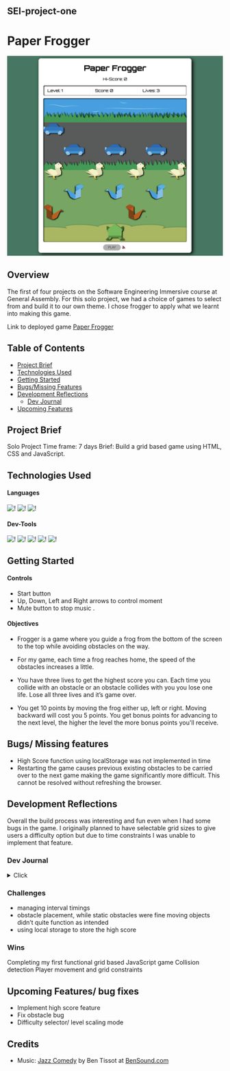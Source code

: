## SEI-project-one

# Paper Frogger

![PaperFrogger](./Screenshots/in%20game%202.png)

## Overview

The first of four projects on the Software Engineering Immersive course at General Assembly. For this solo project, we had a choice of games to select from and build it to our own theme. I chose frogger to apply what we learnt into making this game. 

Link to deployed game [Paper Frogger](https://matthewccs.github.io/SEI-project-one/) 

## Table of Contents

- [Project Brief](#project-brief)
- [Technologies Used](#technologies-used)
- [Getting Started](#getting-started)
- [Bugs/Missing Features](#bugs-missing-features)
- [Development Reflections](#development-reflections)
  - [Dev Journal](#dev-journal)
- [Upcoming Features](#upcoming-features)

## Project Brief

Solo Project
Time frame: 7 days 
Brief: Build a grid based game using HTML, CSS and JavaScript.  

## Technologies Used

#### Languages

![!](https://img.shields.io/static/v1?style=plastic&logo=HTML5&logoColor=orange&logoWidth=&label=&message=HTML&color=333333)
![!](https://img.shields.io/static/v1?style=plastic&logo=CSS3&logoColor=blue&logoWidth=&label=&message=CSS&color=333333)
![!](https://img.shields.io/static/v1?style=plastic&logo=javascript&logoColor=yellow&logoWidth=&label=&message=JavaScript&color=333333)

#### Dev-Tools

![!](https://img.shields.io/static/v1?style=plastic&logo=visualstudiocode&logoColor=blue&logoWidth=&label=&message=VSCODE&color=333333)
![!](https://img.shields.io/static/v1?style=plastic&logo=eslint&logoColor=blue&logoWidth=&label=&message=ESLint&color=333333)
![!](https://img.shields.io/static/v1?style=plastic&logo=git&logoColor=orange&logoWidth=&label=&message=git&color=333333)
![!](https://img.shields.io/static/v1?style=plastic&logo=github&logoColor=white&logoWidth=&label=&message=github&color=333333)
![!](https://img.shields.io/static/v1?style=plastic&logo=eslint&logoColor=blue&logoWidth=&label=&message=ESLint&color=333333)

## Getting Started

#### Controls

- Start button
- Up, Down, Left and Right arrows to control moment
- Mute button to stop music  .

#### Objectives

- Frogger is a game where you guide a frog from the bottom of the screen to the top while avoiding obstacles on the way. 

- For my game, each time a frog reaches home, the speed of the obstacles increases a little.

- You have three lives to get the highest score you can. Each time you collide with an obstacle or an obstacle collides with you you lose one life. Lose all three lives and it’s game over.

- You get 10 points by moving the frog either up, left or right. Moving backward will cost you 5 points. You get bonus points for advancing to the next level, the higher the level the more bonus points you'll receive. 

## Bugs/ Missing features

- High Score function using localStorage was not implemented in time
- Restarting the game causes previous existing obstacles to be carried over to the next game making the game significantly more difficult. This cannot be resolved without refreshing the browser.

## Development Reflections

Overall the build process was interesting and fun even when I had some bugs in the game. I originally planned to have selectable grid sizes to give users a difficulty option but due to time constraints I was unable to implement that feature.  

### Dev Journal

<details>
<summary>Click</summary>

### Approach

#### Day 1 - Planning 

I initially didn’t have a particular theme in mind so I started with a basic wire frame on what I wanted the game to look like structure wise and consider what features the game should have.

![wireframe](./planning/wireframe.png)

My approach
1. Setup HTML Structure
2. Do basic styling
3. Work on grid creation and player movement
4. Setup start and finish areas on the grid, checked they are properly logged
5. Add win condition and update player stats (score, life and level)
6. Add static obstacles and test collision detection
7. Add moving obstacles and lose condition
8. Add game start button, intro overlay and gameover overlay
9. Style the game based on theme
10. Add sound effects and background music

#### Day 2
Added all the html elements required and done some basic styling on what I want the game to look like. 

![index](./Screenshots/indexHtml.png) 

Created the grid using JavaScript and CSS flex-box, once this was done, created start and end positions for the player and mapped keyboard arrow keys to use for movement. I was hoping to make the grid size adjustable but this feature was cut due to time.

![grid_creation](./Screenshots/grid_creation.png)

Used JavaScript to add start and finish classes to the first and last row of grid (This was done so the classes would match the grid size if it changed)  

Tested player movement and logged when character was on the start and finish rows.


#### Day 3 
Added ‘win’ condition - advance level by reaching top of screen. Originally I set up a separate function but found it easier to incorporate it into the player movement.
Introduced some static enemies to test collision, win/lose conditions and updating the player stats based on win/loss condition.


#### Day 4 
Removed the original randomly generated obstacles and added linear moving obstacles. Used different ways to add obstacles, the eventual solution is not the most elegant and will definitely require revisiting in the future. Refactored some code.

#### Day 5 
Created some graphics for the game based on a paper craft theme and added some sounds into the game. 
![frog](./assets/frog.gif) ![duck](./assets/duck1.gif) ![snake](./assets/snake.gif) ![car](./assets/car1.gif)

#### Day 6 
Finished off the styling and added a mute button.

</details>

### Challenges 
- managing interval timings
- obstacle placement, while static obstacles were fine moving objects didn’t quite function as intended
- using local storage to store the high score

### Wins  
Completing my first functional grid based JavaScript game
Collision detection
Player movement and grid constraints

## Upcoming Features/ bug fixes
- Implement high score feature
- Fix obstacle bug
- Difficulty selector/ level scaling mode

## Credits

- Music: [Jazz Comedy](https://www.bensound.com/royalty-free-music/track/jazz-comedy) by Ben Tissot at [BenSound.com](https://www.bensound.com/free-music-for-youtube-videos)
